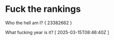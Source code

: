 # Fuck the rankings

Who the hell am I?
{ 23382662 }

What fucking year is it?
[ 2025-03-15T08:46:40Z ]

